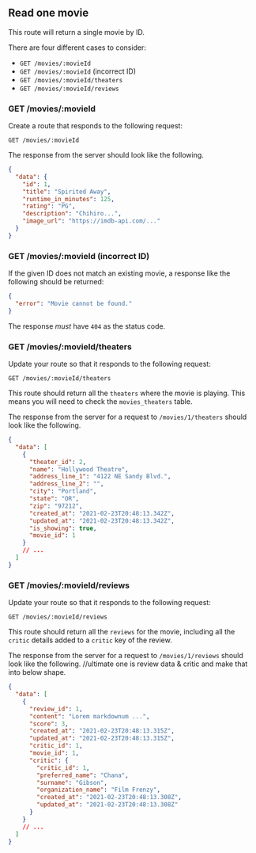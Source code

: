 ## Read one movie

This route will return a single movie by ID.

There are four different cases to consider:

- `GET /movies/:movieId`
- `GET /movies/:movieId` (incorrect ID)
- `GET /movies/:movieId/theaters`
- `GET /movies/:movieId/reviews`

### GET /movies/:movieId

Create a route that responds to the following request:

```
GET /movies/:movieId
```

The response from the server should look like the following.

```json
{
  "data": {
    "id": 1,
    "title": "Spirited Away",
    "runtime_in_minutes": 125,
    "rating": "PG",
    "description": "Chihiro...",
    "image_url": "https://imdb-api.com/..."
  }
}
```

### GET /movies/:movieId (incorrect ID)

If the given ID does not match an existing movie, a response like the following should be returned:

```json
{
  "error": "Movie cannot be found."
}
```

The response _must_ have `404` as the status code.

### GET /movies/:movieId/theaters

Update your route so that it responds to the following request:

```
GET /movies/:movieId/theaters
```

This route should return all the `theaters` where the movie is playing. This means you will need to check
the `movies_theaters` table.

The response from the server for a request to `/movies/1/theaters` should look like the following.

```json
{
  "data": [
    {
      "theater_id": 2,
      "name": "Hollywood Theatre",
      "address_line_1": "4122 NE Sandy Blvd.",
      "address_line_2": "",
      "city": "Portland",
      "state": "OR",
      "zip": "97212",
      "created_at": "2021-02-23T20:48:13.342Z",
      "updated_at": "2021-02-23T20:48:13.342Z",
      "is_showing": true,
      "movie_id": 1
    }
    // ...
  ]
}
```

### GET /movies/:movieId/reviews

Update your route so that it responds to the following request:

```
GET /movies/:movieId/reviews
```

This route should return all the `reviews` for the movie, including all the `critic` details added to a `critic` key of the review.

The response from the server for a request to `/movies/1/reviews` should look like the following.
//ultimate one is review data & critic and make that into below shape.

```json
{
  "data": [
    {
      "review_id": 1,
      "content": "Lorem markdownum ...",
      "score": 3,
      "created_at": "2021-02-23T20:48:13.315Z",
      "updated_at": "2021-02-23T20:48:13.315Z",
      "critic_id": 1,
      "movie_id": 1,
      "critic": {
        "critic_id": 1,
        "preferred_name": "Chana",
        "surname": "Gibson",
        "organization_name": "Film Frenzy",
        "created_at": "2021-02-23T20:48:13.308Z",
        "updated_at": "2021-02-23T20:48:13.308Z"
      }
    }
    // ...
  ]
}
```
